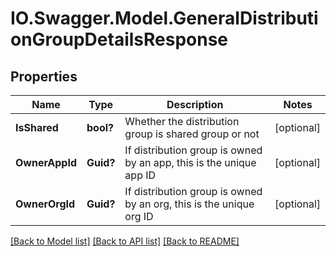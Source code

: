 # IO.Swagger.Model.GeneralDistributionGroupDetailsResponse
## Properties

Name | Type | Description | Notes
------------ | ------------- | ------------- | -------------
**IsShared** | **bool?** | Whether the distribution group is shared group or not | [optional] 
**OwnerAppId** | **Guid?** | If distribution group is owned by an app, this is the unique app ID | [optional] 
**OwnerOrgId** | **Guid?** | If distribution group is owned by an org, this is the unique org ID | [optional] 

[[Back to Model list]](../README.md#documentation-for-models) [[Back to API list]](../README.md#documentation-for-api-endpoints) [[Back to README]](../README.md)

